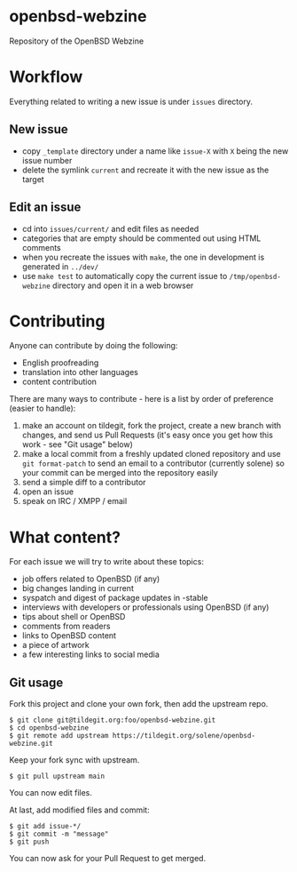# openbsd-webzine

Repository of the OpenBSD Webzine

# Workflow

Everything related to writing a new issue is under `issues` directory.

## New issue

- copy `_template` directory under a name like `issue-X` with `X` being the new issue number
- delete the symlink `current` and recreate it with the new issue as the target

## Edit an issue

- cd into `issues/current/` and edit files as needed
- categories that are empty should be commented out using HTML comments
- when you recreate the issues with `make`, the one in development is generated in `../dev/`
- use `make test` to automatically copy the current issue to `/tmp/openbsd-webzine` directory and open it in a web browser

# Contributing

Anyone can contribute by doing the following:

- English proofreading
- translation into other languages
- content contribution

There are many ways to contribute - here is a list by order of preference (easier to handle):

1. make an account on tildegit, fork the project, create a new branch with changes, and send us Pull Requests (it's easy once you get how this work - see "Git usage" below)
2. make a local commit from a freshly updated cloned repository and use `git format-patch` to send an email to a contributor (currently solene) so your commit can be merged into the repository easily
3. send a simple diff to a contributor
4. open an issue
5. speak on IRC / XMPP / email

# What content?

For each issue we will try to write about these topics:

- job offers related to OpenBSD (if any)
- big changes landing in current
- syspatch and digest of package updates in -stable
- interviews with developers or professionals using OpenBSD (if any)
- tips about shell or OpenBSD
- comments from readers
- links to OpenBSD content
- a piece of artwork
- a few interesting links to social media

## Git usage

Fork this project and clone your own fork, then add the upstream repo.

```
$ git clone git@tildegit.org:foo/openbsd-webzine.git
$ cd openbsd-webzine
$ git remote add upstream https://tildegit.org/solene/openbsd-webzine.git
```

Keep your fork sync with upstream.

```
$ git pull upstream main
```

You can now edit files.

At last, add modified files and commit:

```
$ git add issue-*/
$ git commit -m "message"
$ git push
```

You can now ask for your Pull Request to get merged.
